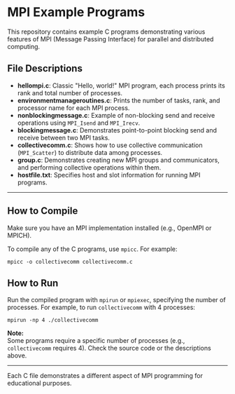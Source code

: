 # MPI Example Programs

This repository contains example C programs demonstrating various features of MPI (Message Passing Interface) for parallel and distributed computing.

## File Descriptions

- **hellompi.c**: Classic "Hello, world!" MPI program, each process prints its rank and total number of processes.
- **environmentmanageroutines.c**: Prints the number of tasks, rank, and processor name for each MPI process.
- **nonblockingmessage.c**: Example of non-blocking send and receive operations using `MPI_Isend` and `MPI_Irecv`.
- **blockingmessage.c**: Demonstrates point-to-point blocking send and receive between two MPI tasks.
- **collectivecomm.c**: Shows how to use collective communication (`MPI_Scatter`) to distribute data among processes.
- **group.c**: Demonstrates creating new MPI groups and communicators, and performing collective operations within them.
- **hostfile.txt**: Specifies host and slot information for running MPI programs.

---

## How to Compile

Make sure you have an MPI implementation installed (e.g., OpenMPI or MPICH).

To compile any of the C programs, use `mpicc`. For example:

```
mpicc -o collectivecomm collectivecomm.c
```

## How to Run

Run the compiled program with `mpirun` or `mpiexec`, specifying the number of processes. For example, to run `collectivecomm` with 4 processes:

```
mpirun -np 4 ./collectivecomm
```

**Note:**  
Some programs require a specific number of processes (e.g., `collectivecomm` requires 4). Check the source code or the descriptions above.

---

Each C file demonstrates a different aspect of MPI programming for educational purposes.